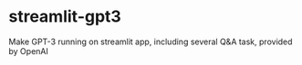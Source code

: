 # streamlit-gpt3
Make GPT-3 running on streamlit app, including several Q&amp;A task, provided by OpenAI
